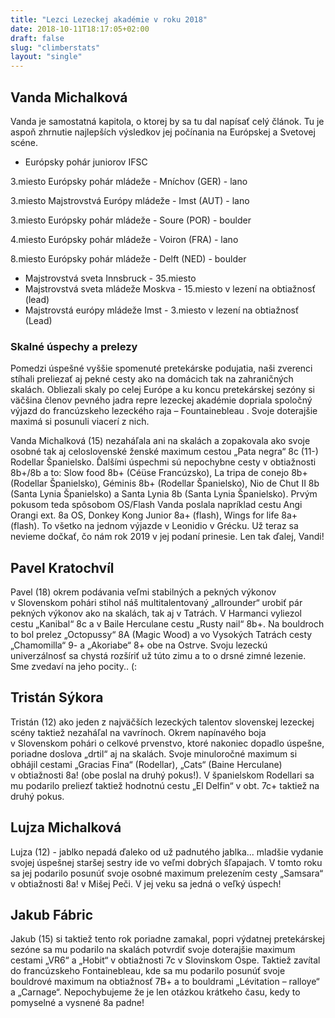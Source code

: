 ```yaml
---
title: "Lezci Lezeckej akadémie v roku 2018"
date: 2018-10-11T18:17:05+02:00
draft: false 
slug: "climberstats"
layout: "single"
---
```


## Vanda Michalková 

Vanda je samostatná kapitola, o ktorej by sa tu dal napísať celý článok. Tu je aspoň zhrnutie najlepších výsledkov jej počínania na Európskej a Svetovej scéne.

* Európsky pohár juniorov IFSC

3.miesto Európsky pohár mládeže - Mníchov (GER) - lano

3.miesto Majstrovstvá Európy mládeže - Imst (AUT) - lano

3.miesto Európsky pohár mládeže - Soure (POR) - boulder

4.miesto Európsky pohár mládeže - Voiron (FRA) - lano

8.miesto Európsky pohár mládeže - Delft (NED) - boulder

* Majstrovstvá sveta Innsbruck - 35.miesto
* Majstrovstvá sveta mládeže Moskva - 15.miesto v lezení na obtiažnosť (lead)
* Majstrovstá európy mládeže Imst - 3.miesto v lezení na obtiažnosť (Lead)

### Skalné úspechy a prelezy

Pomedzi úspešné vyššie spomenuté pretekárske podujatia, naši zverenci stíhali preliezať aj pekné cesty ako na domácich tak na zahraničných skalách. Obliezali skaly po celej Európe a ku koncu pretekárskej sezóny si väčšina členov pevného jadra repre lezeckej akadémie dopriala spoločný výjazd do francúzskeho lezeckého raja – Fountainebleau . Svoje doterajšie maximá si posunuli viacerí z nich.

Vanda Michalková (15) nezaháľala ani na skalách a zopakovala ako svoje osobné tak aj celoslovenské ženské maximum cestou „Pata negra“ 8c (11-) Rodellar Španielsko. Ďalšími úspechmi sú nepochybne cesty v obtiažnosti 8b+/8b a to: Slow food 8b+ (Céüse Francúzsko), La tripa de conejo 8b+ (Rodellar Španielsko), Géminis 8b+ (Rodellar Španielsko), Nio de Chut II 8b (Santa Lynia Španielsko) a Santa Lynia 8b (Santa Lynia Španielsko). Prvým pokusom teda spôsobom OS/Flash Vanda poslala napríklad cestu Angi Orangi ext. 8a OS, Donkey Kong Junior 8a+ (flash), Wings for life 8a+ (flash). To všetko na jednom výjazde v Leonidio v Grécku. Už teraz sa nevieme dočkať, čo nám rok 2019 v jej podaní prinesie. Len tak ďalej, Vandi!

## Pavel Kratochvíl 
Pavel (18) okrem podávania veľmi stabilných a pekných výkonov v Slovenskom pohári stihol náš multitalentovaný „allrounder“ urobiť pár pekných výkonov ako na skalách, tak aj v Tatrách. V Harmanci vyliezol cestu „Kanibal“ 8c a v Baile Herculane cestu „Rusty nail“ 8b+. Na bouldroch to bol prelez „Octopussy“ 8A (Magic Wood) a vo Vysokých Tatrách cesty „Chamomilla“ 9- a „Akoriabe“ 8+ obe na Ostrve. Svoju lezeckú univerzálnosť sa chystá rozšíriť už túto zimu a to o drsné zimné lezenie. Sme zvedaví na jeho pocity.. (:

## Tristán Sýkora 
Tristán (12) ako jeden z najväčších lezeckých talentov slovenskej lezeckej scény taktiež nezaháľal na vavrínoch. Okrem napínavého boja v Slovenskom pohári o celkové prvenstvo, ktoré nakoniec dopadlo úspešne, poriadne doslova „drtil“ aj na skalách. Svoje minuloročné maximum si obhájil cestami „Gracias Fina“ (Rodellar), „Cats“ (Baine Herculane) v obtiažnosti 8a! (obe poslal na druhý pokus!). V španielskom Rodellari sa mu podarilo preliezť taktiež hodnotnú cestu „El Delfin“ v obt. 7c+ taktiež na druhý pokus. 

## Lujza Michalková
 Lujza (12) - jablko nepadá ďaleko od už padnutého jablka... mladšie vydanie svojej úspešnej staršej sestry ide vo veľmi dobrých šľapajach. V tomto roku sa jej podarilo posunúť svoje osobné maximum prelezením cesty „Samsara“ v obtiažnosti 8a! v Mišej Peči. V jej veku sa jedná o veľký úspech! 

## Jakub Fábric 
Jakub (15) si taktiež tento rok poriadne zamakal, popri výdatnej pretekárskej sezóne sa mu podarilo na skalách potvrdiť svoje doterajšie maximum cestami „VR6“ a „Hobit“ v obtiažnosti 7c v Slovinskom Ospe. Taktiež zavítal do francúzskeho Fontainebleau, kde sa mu podarilo posunúť svoje bouldrové maximum na obtiažnosť 7B+ a to bouldrami „Lévitation – ralloye“ a „Carnage“. Nepochybujeme že je len otázkou krátkeho času, kedy to pomyselné a vysnené 8a padne! 